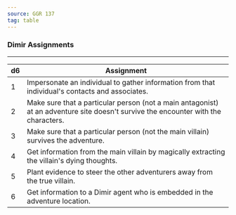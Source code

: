 ```yaml
---
source: GGR 137
tag: table
---
```


### Dimir Assignments
---
|d6|Assignment|
|----|------------|
|1|Impersonate an individual to gather information from that individual's contacts and associates.|
|2|Make sure that a particular person (not a main antagonist) at an adventure site doesn't survive the encounter with the characters.|
|3|Make sure that a particular person (not the main villain) survives the adventure.|
|4|Get information from the main villain by magically extracting the villain's dying thoughts.|
|5|Plant evidence to steer the other adventurers away from the true villain.|
|6|Get information to a Dimir agent who is embedded in the adventure location.|
